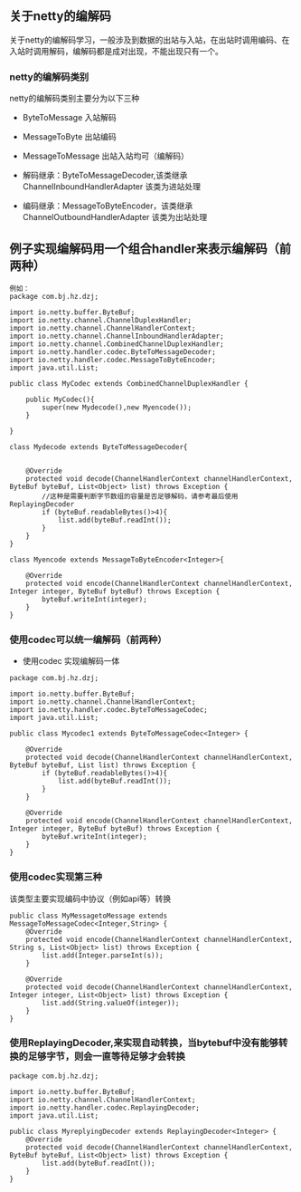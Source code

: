 ## 关于netty的编解码

关于netty的编解码学习，一般涉及到数据的出站与入站，在出站时调用编码、在入站时调用解码，编解码都是成对出现，不能出现只有一个。

### netty的编解码类别

netty的编解码类别主要分为以下三种

* ByteToMessage 入站解码
* MessageToByte 出站编码
* MessageToMessage  出站入站均可（编解码）

* 解码继承：ByteToMessageDecoder,该类继承ChannelInboundHandlerAdapter   该类为进站处理
* 编码继承：MessageToByteEncoder，该类继承ChannelOutboundHandlerAdapter  该类为出站处理

## 例子实现编解码用一个组合handler来表示编解码（前两种）

```
例如：
package com.bj.hz.dzj;

import io.netty.buffer.ByteBuf;
import io.netty.channel.ChannelDuplexHandler;
import io.netty.channel.ChannelHandlerContext;
import io.netty.channel.ChannelInboundHandlerAdapter;
import io.netty.channel.CombinedChannelDuplexHandler;
import io.netty.handler.codec.ByteToMessageDecoder;
import io.netty.handler.codec.MessageToByteEncoder;
import java.util.List;

public class MyCodec extends CombinedChannelDuplexHandler {

    public MyCodec(){
        super(new Mydecode(),new Myencode());
    }

}

class Mydecode extends ByteToMessageDecoder{


    @Override
    protected void decode(ChannelHandlerContext channelHandlerContext, ByteBuf byteBuf, List<Object> list) throws Exception {
        //这种是需要判断字节数组的容量是否足够解码，请参考最后使用ReplayingDecoder
        if (byteBuf.readableBytes()>4){
            list.add(byteBuf.readInt());
        }
    }
}

class Myencode extends MessageToByteEncoder<Integer>{

    @Override
    protected void encode(ChannelHandlerContext channelHandlerContext, Integer integer, ByteBuf byteBuf) throws Exception {
        byteBuf.writeInt(integer);
    }
}

```



### 使用codec可以统一编解码（前两种）
* 使用codec 实现编解码一体

```
package com.bj.hz.dzj;

import io.netty.buffer.ByteBuf;
import io.netty.channel.ChannelHandlerContext;
import io.netty.handler.codec.ByteToMessageCodec;
import java.util.List;

public class Mycodec1 extends ByteToMessageCodec<Integer> {

    @Override
    protected void decode(ChannelHandlerContext channelHandlerContext, ByteBuf byteBuf, List list) throws Exception {
        if (byteBuf.readableBytes()>4){
            list.add(byteBuf.readInt());
        }
    }

    @Override
    protected void encode(ChannelHandlerContext channelHandlerContext, Integer integer, ByteBuf byteBuf) throws Exception {
        byteBuf.writeInt(integer);
    }
}
```

### 使用codec实现第三种
该类型主要实现编码中协议（例如api等）转换

```
public class MyMessagetoMessage extends MessageToMessageCodec<Integer,String> {
    @Override
    protected void encode(ChannelHandlerContext channelHandlerContext, String s, List<Object> list) throws Exception {
        list.add(Integer.parseInt(s));
    }

    @Override
    protected void decode(ChannelHandlerContext channelHandlerContext, Integer integer, List<Object> list) throws Exception {
        list.add(String.valueOf(integer));
    }
}
```

### 使用ReplayingDecoder,来实现自动转换，当bytebuf中没有能够转换的足够字节，则会一直等待足够才会转换

```
package com.bj.hz.dzj;

import io.netty.buffer.ByteBuf;
import io.netty.channel.ChannelHandlerContext;
import io.netty.handler.codec.ReplayingDecoder;
import java.util.List;

public class MyreplyingDecoder extends ReplayingDecoder<Integer> {
    @Override
    protected void decode(ChannelHandlerContext channelHandlerContext, ByteBuf byteBuf, List<Object> list) throws Exception {
        list.add(byteBuf.readInt());
    }
}
```

